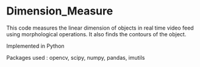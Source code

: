 # Dimension_Measure

This code measures the linear dimension of objects in real time video feed using morphological operations. 
It also finds the contours of the object.

Implemented in Python

Packages used : opencv, scipy, numpy, pandas, imutils
